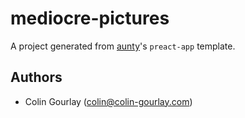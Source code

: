 # mediocre-pictures

A project generated from [aunty](https://github.com/abcnews/aunty)'s `preact-app` template.

## Authors

- Colin Gourlay ([colin@colin-gourlay.com](mailto:colin@colin-gourlay.com))
